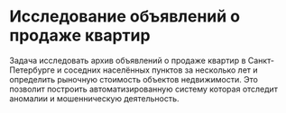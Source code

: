 # Исследование объявлений о продаже квартир

Задача исследовать архив объявлений о продаже квартир в
Санкт-Петербурге и соседних населённых пунктов за несколько лет и определить
рыночную стоимость объектов недвижимости.
Это позволит построить автоматизированную систему которая отследит аномалии и мошенническую деятельность.
